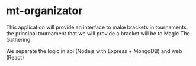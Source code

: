 # mt-organizator
This application will provide an interface to make brackets in tournaments, the principal tournament that we will provide a bracket will be to Magic The Gathering.

We separate the logic in api (Nodejs with Express + MongoDB) and web (React)
